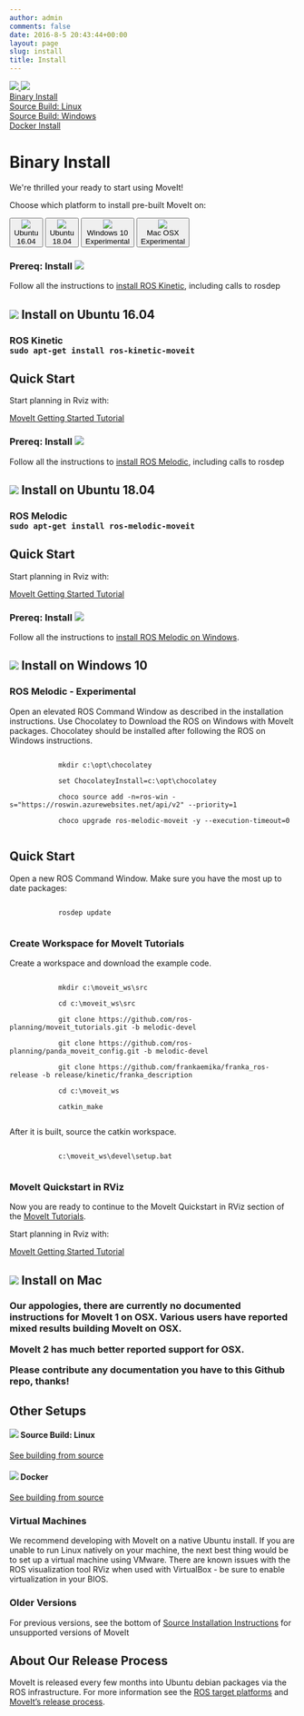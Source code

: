```yaml
---
author: admin
comments: false
date: 2016-8-5 20:43:44+00:00
layout: page
slug: install
title: Install
---
```

<div class='row no-gutters'>
  <div class="rectangle-boarder-tall col-3 col-sm-3">
    <a href="/install/">
      <div class="row no-gutters">
        <img src="/assets/install_page/current_page_left.png" class="current-page-image-left">
        <img src="/assets/install_page/current_page_right.png" class="current-page-image-right">
        <div class="font-current-page">
          Binary Install
        </div>
      </div>
    </a>
    <a href="/install/source/">
      <div class="row font-other-page">
        Source Build: Linux
      </div>
    </a>
    <a href="/install/source-windows/">
      <div class="row font-other-page">
        Source Build: Windows
      </div>
    </a>
    <a href="/install/docker/">
      <div class="row font-other-page">
        Docker Install
      </div>
    </a>
  </div>

  <div class="rectangle-boarder-big col-9 col-sm-9">
    <h1>Binary Install</h1>
    We're thrilled your ready to start using MoveIt!
    <p>Choose which platform to install pre-built MoveIt on:</p>
    <div class="row systems-rectangle">
      <button class="btn btn-primary" data-toggle="collapse" data-target="#Ubuntu1" aria-expanded="true" aria-controls="Ubuntu1">
          <div class="row no-gutters">
            <div class="col-auto">
              <img src="/assets/install_page/ubuntu.png"/>
            </div>
            <div class="col-auto system-type">
              <div class="system-name">
                Ubuntu
              </div>
              16.04
            </div>
          </div>
      </button>
      <button class="btn btn-primary" id="defaultButton" data-toggle="collapse" data-target="#Ubuntu2" aria-expanded="true" aria-controls="Ubuntu2">
          <div class="row no-gutters">
            <div class="col-auto">
              <img src="/assets/install_page/ubuntu.png"/>
            </div>
            <div class="col-auto system-type">
              <div class="system-name">
                Ubuntu
              </div>
              18.04
            </div>
          </div>
      </button>
      <button class="btn btn-primary" data-toggle="collapse" data-target="#Windows" aria-expanded="true" aria-controls="Windows">
          <div class="row no-gutters">
            <div class="col-auto">
              <img src="/assets/install_page/windows.png"/>
            </div>
            <div class="col-auto system-type">
              <div class="system-name">
                Windows 10
              </div>
              Experimental
            </div>
          </div>
      </button>
      <button class="btn btn-primary" data-toggle="collapse" data-target="#MocOs" aria-expanded="true" aria-controls="MocOs">
          <div class="row no-gutters">
            <div class="col-auto">
              <img src="/assets/install_page/mac-os.png"/>
            </div>
            <div class="col-auto system-type">
              <div class="system-name">
                Mac OSX
              </div>
              Experimental
            </div>
          </div>
      </button>
    </div>
    <div id="accordion">
      <!-- ----------------------------------------------------------------- -->
      <!-- ----------------------------------------------------------------- -->
      <!-- ----------------------------------------------------------------- -->
      <!-- ----------------------------------------------------------------- -->
      <div class="collapse" id="Ubuntu1" data-parent="#accordion">
        <h3>
          Prereq: Install <img src="/assets/install_page/ros_logo.jpeg"/>
        </h3>
        <p>
          Follow all the instructions to <a href="http://wiki.ros.org/kinetic/Installation" target="_blank">install ROS Kinetic</a>, including calls to <span class="ros-command">rosdep</span>
        </p>
        <div class="horizontal-line"></div>
        <h2>
          <img src="/assets/install_page/ubuntu_black.png"> Install on Ubuntu 16.04
        </h2>
        <h3>
          ROS Kinetic
          <div class="bash-command">
            <code>sudo apt-get install ros-kinetic-moveit</code>
          </div>
        </h3>
        <div class="horizontal-line"></div>
        <h2>
          Quick Start
        </h2>
        <p>
          Start planning in Rviz with:
        </p>
        <a href="http://docs.ros.org/kinetic/api/moveit_tutorials/html/index.html" target="_blank">
          <span class="link-with-background">
            MoveIt Getting Started Tutorial
          </span>
        </a>
      </div>
      <!-- ----------------------------------------------------------------- -->
      <!-- ----------------------------------------------------------------- -->
      <!-- ----------------------------------------------------------------- -->
      <!-- ----------------------------------------------------------------- -->
      <div class="collapse" id="Ubuntu2" data-parent="#accordion">
        <h3>
          Prereq: Install <img src="/assets/install_page/ros_logo.jpeg"/>
        </h3>
        <p>
          Follow all the instructions to <a href="http://wiki.ros.org/melodic/Installation" target="_blank">install ROS Melodic</a>, including calls to <span class="ros-command">rosdep</span>
        </p>
        <div class="horizontal-line"></div>
        <h2>
          <img src="/assets/install_page/ubuntu_black.png"> Install on Ubuntu 18.04
        </h2>
        <h3>
          ROS Melodic
          <div class="bash-command">
            <code>sudo apt-get install ros-melodic-moveit</code>
          </div>
        </h3>
        <div class="horizontal-line"></div>
        <h2>
          Quick Start
        </h2>
        <p>
          Start planning in Rviz with:
        </p>
        <a href="https://ros-planning.github.io/moveit_tutorials/" target="_blank">
          <span class="link-with-background">
            MoveIt Getting Started Tutorial
          </span>
        </a>
      </div>
      <!-- ----------------------------------------------------------------- -->
      <!-- ----------------------------------------------------------------- -->
      <!-- ----------------------------------------------------------------- -->
      <!-- ----------------------------------------------------------------- -->
      <div class="collapse" id="Windows" data-parent="#accordion">
        <h3>
          Prereq: Install <img src="/assets/install_page/ros_logo.jpeg"/>
        </h3>
        <p>
          Follow all the instructions to <a href="http://wiki.ros.org/Installation/Windows" target="_blank">install ROS Melodic on Windows</a>.
        </p>
        <div class="horizontal-line"></div>
        <h2>
          <img src="/assets/install_page/windows.png"> Install on Windows 10
        </h2>
        <h3>
          ROS Melodic - Experimental
        </h3>
        <p>
         Open an elevated ROS Command Window as described in the installation instructions. Use Chocolatey to Download the ROS on Windows with MoveIt packages. Chocolatey should be installed after following the ROS on Windows instructions.
        </p>
        <div class="bash-command">
          <code>
            mkdir c:\opt\chocolatey<br/>
            set ChocolateyInstall=c:\opt\chocolatey<br/>
            choco source add -n=ros-win -s="https://roswin.azurewebsites.net/api/v2" --priority=1<br/>
            choco upgrade ros-melodic-moveit -y --execution-timeout=0
          </code>
        </div>
        <div class="horizontal-line"></div>
        <h2>
          Quick Start
        </h2>
        <p>Open a new ROS Command Window. Make sure you have the most up to date packages:</p>
        <div class="bash-command">
          <code>
            rosdep update
          </code>
        </div>
        <h3>Create Workspace for MoveIt Tutorials</h3>
        <p>
          Create a workspace and download the example code.
        </p>
        <div class="bash-command">
          <code>
            mkdir c:\moveit_ws\src<br/>
            cd c:\moveit_ws\src<br/>
            git clone https://github.com/ros-planning/moveit_tutorials.git -b melodic-devel<br/>
            git clone https://github.com/ros-planning/panda_moveit_config.git -b melodic-devel<br/>
            git clone https://github.com/frankaemika/franka_ros-release -b release/kinetic/franka_description<br/>
            cd c:\moveit_ws<br/>
            catkin_make
          </code>
        </div>
        <p>After it is built, source the catkin workspace.</p>
        <div class="bash-command">
          <code>
            c:\moveit_ws\devel\setup.bat
          </code>
        </div>
        <h3>MoveIt Quickstart in RViz</h3>
        <p>Now you are ready to continue to the MoveIt Quickstart in RViz section of the <a href="https://ros-planning.github.io/moveit_tutorials/doc/quickstart_in_rviz/quickstart_in_rviz_tutorial.html">MoveIt Tutorials</a>.</p>
        <p>
          Start planning in Rviz with:
        </p>
        <a href="https://ros-planning.github.io/moveit_tutorials/" target="_blank">
          <span class="link-with-background">
            MoveIt Getting Started Tutorial
          </span>
        </a>
      </div>
      <!-- ----------------------------------------------------------------- -->
      <!-- ----------------------------------------------------------------- -->
      <!-- ----------------------------------------------------------------- -->
      <!-- ----------------------------------------------------------------- -->
      <div class="collapse" id="MocOs" data-parent="#accordion">
        <h2>
          <img src="/assets/install_page/mac-os.png"> Install on Mac
        </h2>
        <h3>
           <p>Our appologies, there are currently no documented instructions for MoveIt 1 on OSX.
              Various users have reported mixed results building MoveIt on OSX.</p>
           <p>MoveIt 2 has much better reported support for OSX.</p>
           <p>Please contribute any documentation you have to this Github repo, thanks!</p>
        </h3>
      </div>
      <!-- ----------------------------------------------------------------- -->
      <!-- ----------------------------------------------------------------- -->
      <!-- ----------------------------------------------------------------- -->
      <!-- ----------------------------------------------------------------- -->
      <div class="horizontal-line"></div>
      <h2>
        Other Setups
      </h2>
      <div class="row no-gutters">
        <div class="col-6">
          <h4>
            <img src="/assets/install_page/github.png"/>
            Source Build: Linux
          </h4>
          <p>
            <a href="/install/source/">See building from source</a>
          </p>
        </div>
        <div class="col-5 offset-1">
          <h4>
            <img src="/assets/install_page/docker.png"/>
            Docker
          </h4>
          <p>
            <a href="/install/docker/">See building from source</a>
          </p>
        </div>
      </div>
      <div class="row no-gutters">
        <div class="col-6">
          <h3>
            Virtual Machines
          </h3>
          <p>
            We recommend developing with MoveIt on a native Ubuntu install. If you are unable to run Linux natively on your machine, the next best thing would be to set up a virtual machine using VMware. There are known issues with the ROS visualization tool RViz when used with VirtualBox - be sure to enable virtualization in your BIOS.
          </p>
        </div>
        <div class="col-5 offset-1">
          <h3>
            Older Versions
          </h3>
          <p>
            For previous versions, see the bottom of
            <a href="/install/source/">Source Installation Instructions</a> for unsupported versions of MoveIt
          </p>
        </div>
      </div>
      <div class="horizontal-line"></div>
      <h2>
        About Our Release Process
      </h2>
      <p>
        MoveIt is released every few months into Ubuntu debian packages via
        the ROS infrastructure. For more information see the <a href="https://www.ros.org/reps/rep-0003.html" target="_blank">ROS target platforms</a>
        and <a href="https://moveit.ros.org/documentation/contributing/pullrequests/" target="_blank">MoveIt’s release process</a>.
      </p>
    </div>
  </div>
</div>
<script type="text/javascript">
document.addEventListener("DOMContentLoaded", function(event) {
    document.getElementById("defaultButton").click();
 });
jQuery(function($) {
  $('.btn-primary').click(function() {
    $('.btn-primary').not(this).removeClass('active').html(function() {
    });
    $(this).addClass('active')
  });
});
</script>